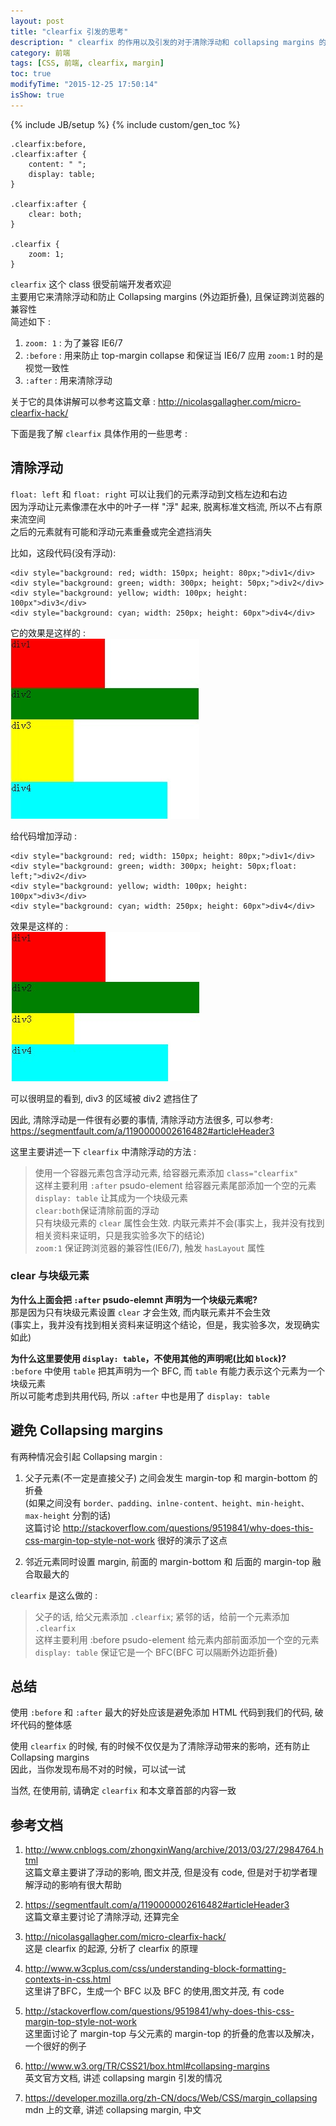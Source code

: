 ```yaml
---
layout: post
title: "clearfix 引发的思考"
description: " clearfix 的作用以及引发的对于清除浮动和 collapsing margins 的思考"
category: 前端
tags: [CSS, 前端, clearfix, margin]
toc: true
modifyTime: "2015-12-25 17:50:14"
isShow: true
---
```

{% include JB/setup %}
{% include custom/gen_toc %}


    .clearfix:before, 
    .clearfix:after {
        content: " ";
        display: table;
    }

    .clearfix:after {
        clear: both;
    }

    .clearfix {
        zoom: 1;
    }


`clearfix` 这个 class 很受前端开发者欢迎  
主要用它来清除浮动和防止 Collapsing margins (外边距折叠), 且保证跨浏览器的兼容性  
简述如下 :  

1. `zoom: 1` : 为了兼容 IE6/7  
2. `:before` : 用来防止 top-margin collapse 和保证当 IE6/7 应用 `zoom:1` 时的是视觉一致性  
3. `:after` : 用来清除浮动  

关于它的具体讲解可以参考这篇文章 : <http://nicolasgallagher.com/micro-clearfix-hack/>  

下面是我了解 `clearfix` 具体作用的一些思考 :  

## 清除浮动

`float: left` 和 `float: right` 可以让我们的元素浮动到文档左边和右边  
因为浮动让元素像漂在水中的叶子一样 "浮" 起来, 脱离标准文档流, 所以不占有原来流空间  
之后的元素就有可能和浮动元素重叠或完全遮挡消失  

比如，这段代码(没有浮动):  

	<div style="background: red; width: 150px; height: 80px;">div1</div>
	<div style="background: green; width: 300px; height: 50px;">div2</div>
	<div style="background: yellow; width: 100px; height: 100px">div3</div>
	<div style="background: cyan; width: 250px; height: 60px">div4</div>

它的效果是这样的 :  
![float-normal](/assets/imgs/css-clearfix/float-normal.jpg)

给代码增加浮动 :  

    <div style="background: red; width: 150px; height: 80px;">div1</div>
	<div style="background: green; width: 300px; height: 50px;float: left;">div2</div>
	<div style="background: yellow; width: 100px; height: 100px">div3</div>
	<div style="background: cyan; width: 250px; height: 60px">div4</div>

效果是这样的 :  
![float-left](/assets/imgs/css-clearfix/float-left.jpg)

可以很明显的看到, div3 的区域被 div2 遮挡住了  

因此, 清除浮动是一件很有必要的事情, 清除浮动方法很多, 可以参考: <https://segmentfault.com/a/1190000002616482#articleHeader3>    

这里主要讲述一下 `clearfix` 中清除浮动的方法 :  

> 使用一个容器元素包含浮动元素, 给容器元素添加 `class="clearfix"`  
> 这样主要利用 `:after` psudo-element 给容器元素尾部添加一个空的元素  
> `display: table` 让其成为一个块级元素  
> `clear:both`保证清除前面的浮动  
> 只有块级元素的 `clear` 属性会生效. 内联元素并不会(事实上，我并没有找到相关资料来证明，只是我实验多次下的结论)  
> `zoom:1` 保证跨浏览器的兼容性(IE6/7), 触发 `hasLayout` 属性  

### clear 与块级元素

**为什么上面会把 `:after` psudo-elemnt 声明为一个块级元素呢?**  
那是因为只有块级元素设置 `clear` 才会生效, 而内联元素并不会生效  
(事实上，我并没有找到相关资料来证明这个结论，但是，我实验多次，发现确实如此)  

**为什么这里要使用 `display: table`，不使用其他的声明呢(比如 `block`)?**  
`:before` 中使用 `table` 把其声明为一个 BFC, 而 `table` 有能力表示这个元素为一个块级元素  
所以可能考虑到共用代码, 所以 `:after` 中也是用了 `display: table`  


## 避免 Collapsing  margins

有两种情况会引起 Collapsing margin :  

1. 父子元素(不一定是直接父子) 之间会发生 margin-top 和 margin-bottom 的折叠  
   (如果之间没有 `border、padding、inlne-content、height、min-height、max-height` 分割的话)  
   这篇讨论 <http://stackoverflow.com/questions/9519841/why-does-this-css-margin-top-style-not-work> 很好的演示了这点  

2. 邻近元素同时设置 margin, 前面的 margin-bottom 和 后面的 margin-top 融合取最大的  

`clearfix` 是这么做的 :  

> 父子的话, 给父元素添加 `.clearfix`; 紧邻的话，给前一个元素添加 `.clearfix`  
> 这样主要利用 :before psudo-element 给元素内部前面添加一个空的元素  
> `display: table` 保证它是一个 BFC(BFC 可以隔断外边距折叠)  


## 总结

使用 `:before` 和 `:after` 最大的好处应该是避免添加 HTML 代码到我们的代码, 破坏代码的整体感  

使用 `clearfix` 的时候, 有的时候不仅仅是为了清除浮动带来的影响，还有防止 Collapsing margins  
因此，当你发现布局不对的时候，可以试一试  

当然, 在使用前, 请确定 `clearfix` 和本文章首部的内容一致  

## 参考文档　

1. <http://www.cnblogs.com/zhongxinWang/archive/2013/03/27/2984764.html>  
   这篇文章主要讲了浮动的影响, 图文并茂, 但是没有 code, 但是对于初学者理解浮动的影响有很大帮助  

2. <https://segmentfault.com/a/1190000002616482#articleHeader3>  
   这篇文章主要讨论了清除浮动, 还算完全  

3. <http://nicolasgallagher.com/micro-clearfix-hack/>  
   这是 clearfix 的起源, 分析了 clearfix 的原理  

4. <http://www.w3cplus.com/css/understanding-block-formatting-contexts-in-css.html>  
  这里讲了BFC，生成一个 BFC 以及 BFC 的使用,图文并茂, 有 code  

5. <http://stackoverflow.com/questions/9519841/why-does-this-css-margin-top-style-not-work>  
   这里面讨论了 margin-top 与父元素的 margin-top 的折叠的危害以及解决，一个很好的例子　

6. <http://www.w3.org/TR/CSS21/box.html#collapsing-margins>  
   英文官方文档, 讲述 collapsing margin 引发的情况  

7. <https://developer.mozilla.org/zh-CN/docs/Web/CSS/margin_collapsing>  
   mdn 上的文章, 讲述 collapsing margin, 中文  

